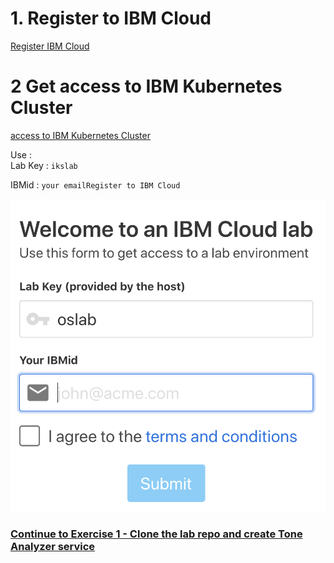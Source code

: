 


# 1. Register to IBM Cloud 

[Register IBM Cloud](https://ibm.biz/Bdz5wn)

# 2 Get access to IBM Kubernetes Cluster
[access to IBM Kubernetes  Cluster](https://iksistio.mybluemix.net/)

Use :  
     Lab Key : `ikslab`
 
  IBMid : `your emailRegister to IBM Cloud`    

![](../README_images/oslab.png)

### [Continue to Exercise 1 - Clone the lab repo and create Tone Analyzer service](../exercise-1/README.md)
